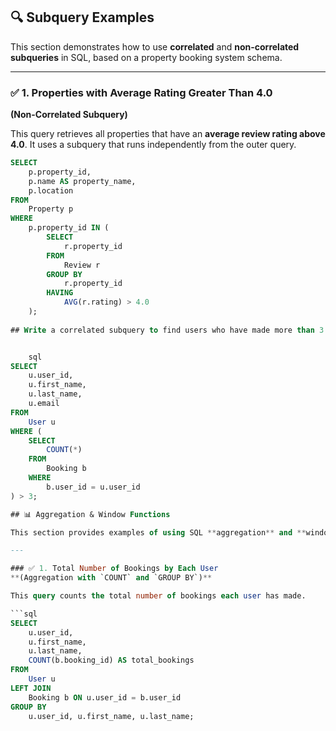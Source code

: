 ## 🔍 Subquery Examples

This section demonstrates how to use **correlated** and **non-correlated subqueries** in SQL, based on a property booking system schema.

---

### ✅ 1. Properties with Average Rating Greater Than 4.0  
**(Non-Correlated Subquery)**

This query retrieves all properties that have an **average review rating above 4.0**. It uses a subquery that runs independently from the outer query.

```sql
SELECT 
    p.property_id,
    p.name AS property_name,
    p.location
FROM 
    Property p
WHERE 
    p.property_id IN (
        SELECT 
            r.property_id
        FROM 
            Review r
        GROUP BY 
            r.property_id
        HAVING 
            AVG(r.rating) > 4.0
    );
    
## Write a correlated subquery to find users who have made more than 3 bookings.


    sql
SELECT 
    u.user_id,
    u.first_name,
    u.last_name,
    u.email
FROM 
    User u
WHERE (
    SELECT 
        COUNT(*) 
    FROM 
        Booking b 
    WHERE 
        b.user_id = u.user_id
) > 3;

## 📊 Aggregation & Window Functions

This section provides examples of using SQL **aggregation** and **window functions** to analyze booking data in the system.

---

### ✅ 1. Total Number of Bookings by Each User  
**(Aggregation with `COUNT` and `GROUP BY`)**

This query counts the total number of bookings each user has made.

```sql
SELECT 
    u.user_id,
    u.first_name,
    u.last_name,
    COUNT(b.booking_id) AS total_bookings
FROM 
    User u
LEFT JOIN 
    Booking b ON u.user_id = b.user_id
GROUP BY 
    u.user_id, u.first_name, u.last_name;
